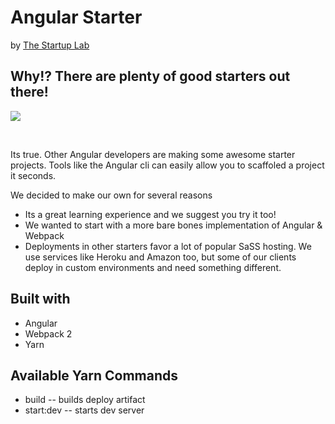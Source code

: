 # Angular Starter
by [The Startup Lab](http://thestartuplab.io)

## Why!? There are plenty of good starters out there!

![](http://i.imgur.com/nOqKfOE.gif)  

&nbsp;

Its true. Other Angular developers are making some awesome starter projects. Tools like the Angular cli can easily allow you to scaffoled a project it seconds.

We decided to make our own for several reasons 

* Its a great learning experience and we suggest you try it too!   
* We wanted to start with a more bare bones implementation of Angular & Webpack
* Deployments in other starters favor a lot of popular SaSS hosting. We use services like Heroku and Amazon too, but some of our clients deploy in custom environments and need something different.



## Built with

* Angular
* Webpack 2
* Yarn



## Available Yarn Commands

* build     -- builds deploy artifact
* start:dev -- starts dev server
